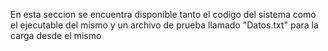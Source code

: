 En esta seccion se encuentra disponible tanto el codigo del sistema como el ejecutable del mismo y un archivo de prueba llamado "Datos.txt" para la carga desde el mismo
